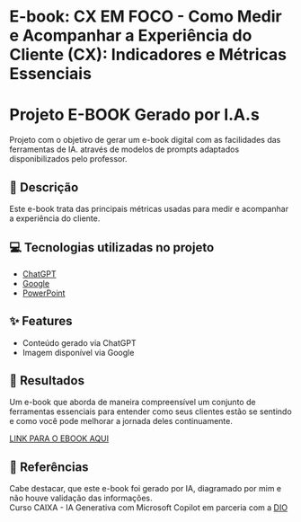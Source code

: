 # E-book: CX EM FOCO  - Como Medir e Acompanhar a Experiência do Cliente (CX): Indicadores e Métricas Essenciais
# Projeto E-BOOK Gerado por I.A.s

Projeto com o objetivo de gerar um e-book digital com as facilidades das ferramentas de IA. através de modelos de prompts adaptados disponibilizados pelo professor.
## 📒 Descrição
Este e-book trata das principais métricas usadas para medir e acompanhar a experiência do cliente.
## 💻 Tecnologias utilizadas no projeto

- [ChatGPT](https://chat.openai.com/) 
- [Google](https://www.google.com)
- [PowerPoint](https://www.microsoft.com/en/microsoft-365/powerpoint)

## ✨ Features

- Conteúdo gerado via ChatGPT
- Imagem disponível via Google

## 🚀 Resultados
Um e-book que aborda de maneira compreensível um conjunto de ferramentas essenciais para entender como seus clientes estão se sentindo e como você pode melhorar a jornada deles continuamente.

[LINK PARA O EBOOK AQUI]( https://github.com/scylaf/curso-DIO/blob/main/eBOOK_CX%20em%20Foco_%20Indicadores%20e%20M%C3%A9tricas%20Essenciais.pdf)

## 💭 Referências
Cabe destacar, que este e-book foi gerado por IA, diagramado por mim  e não houve validação das informações.  
Curso CAIXA - IA Generativa com Microsoft Copilot em parceria com a [DIO](https://dio.me)
